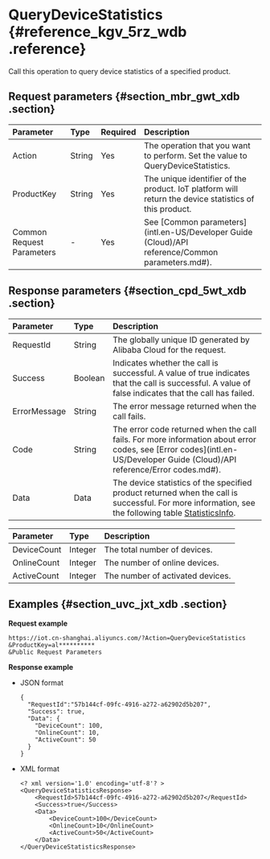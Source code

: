 # QueryDeviceStatistics {#reference_kgv_5rz_wdb .reference}

Call this operation to query device statistics of a specified product.

## Request parameters {#section_mbr_gwt_xdb .section}

|Parameter|Type|Required|Description|
|:--------|:---|:-------|:----------|
|Action|String|Yes|The operation that you want to perform. Set the value to QueryDeviceStatistics.|
|ProductKey|String|Yes|The unique identifier of the product. IoT platform will return the device statistics of this product.|
|Common Request Parameters|-|Yes|See [Common parameters](intl.en-US/Developer Guide (Cloud)/API reference/Common parameters.md#).|

## Response parameters {#section_cpd_5wt_xdb .section}

|Parameter|Type|Description|
|:--------|:---|:----------|
|RequestId|String|The globally unique ID generated by Alibaba Cloud for the request.|
|Success|Boolean|Indicates whether the call is successful. A value of true indicates that the call is successful. A value of false indicates that the call has failed.|
|ErrorMessage|String|The error message returned when the call fails.|
|Code|String|The error code returned when the call fails. For more information about error codes, see [Error codes](intl.en-US/Developer Guide (Cloud)/API reference/Error codes.md#).|
|Data|Data|The device statistics of the specified product returned when the call is successful. For more information, see the following table [StatisticsInfo](#table_cc4_dxt_xdb).|

|Parameter|Type|Description|
|:--------|:---|:----------|
|DeviceCount|Integer|The total number of devices.|
|OnlineCount|Integer|The number of online devices.|
|ActiveCount|Integer|The number of activated devices.|

## Examples {#section_uvc_jxt_xdb .section}

**Request example**

```
https://iot.cn-shanghai.aliyuncs.com/?Action=QueryDeviceStatistics
&ProductKey=al**********
&Public Request Parameters
```

**Response example**

-   JSON format

    ```
    {
      "RequestId":"57b144cf-09fc-4916-a272-a62902d5b207",
      "Success": true,
      "Data": {
        "DeviceCount": 100,
        "OnlineCount": 10,
        "ActiveCount": 50
      }
    }
    
    ```

-   XML format

    ```
    <? xml version='1.0' encoding='utf-8'? >
    <QueryDeviceStatisticsResponse>
        <RequestId>57b144cf-09fc-4916-a272-a62902d5b207</RequestId>
        <Success>true</Success>
        <Data>
            <DeviceCount>100</DeviceCount>
            <OnlineCount>10</OnlineCount>
            <ActiveCount>50</ActiveCount>
        </Data>
    </QueryDeviceStatisticsResponse>
    ```


